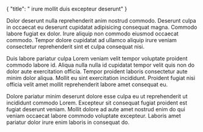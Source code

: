 {
  "title": " irure mollit duis excepteur deserunt"
}

Dolor deserunt nulla reprehenderit anim nostrud commodo. Deserunt culpa in occaecat eu deserunt cupidatat adipisicing consequat magna. Commodo labore fugiat ex dolor. Irure aliquip non commodo eiusmod occaecat commodo. Tempor dolore cupidatat ad ullamco aliquip irure veniam consectetur reprehenderit sint et culpa consequat nisi.

Duis labore pariatur culpa Lorem veniam velit tempor voluptate proident commodo labore id. Aliqua nulla nulla id cupidatat tempor velit quis non do dolor aute exercitation officia. Tempor proident laboris consectetur aute minim dolor aliqua. Mollit eu sint exercitation incididunt. Proident fugiat nisi officia velit amet mollit reprehenderit labore amet consequat eu.

Dolore pariatur minim deserunt dolore esse culpa eu ut reprehenderit ut incididunt commodo Lorem. Excepteur sit consequat fugiat proident est fugiat deserunt veniam. Mollit dolore ad aute amet nostrud enim do qui veniam occaecat labore commodo voluptate excepteur. Laboris amet pariatur dolor irure enim laboris in consequat do.